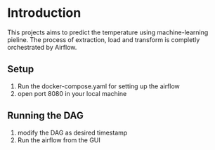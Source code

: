 # Introduction 
This projects aims to predict the temperature using machine-learning pieline. The process of extraction, load and transform is completly orchestrated by Airflow.

## Setup 
1. Run the docker-compose.yaml for setting up the airflow
2. open port 8080 in your local machine

## Running the DAG
1. modify the DAG as desired timestamp 
2. Run the airflow from the GUI 
